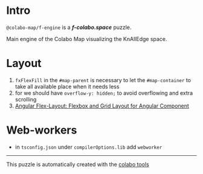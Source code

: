 # Intro

`@colabo-map/f-engine` is a ***f-colabo.space*** puzzle.

Main engine of the Colabo Map visualizing the KnAllEdge space.

# Layout

1. `fxFlexFill` in the `#map-parent` is necessary to let the `#map-container` to take all available place when it needs less
2. for we should have `overflow-y: hidden;` to avoid overflowing and extra scrolling
3. [Angular Flex-Layout: Flexbox and Grid Layout for Angular Component](https://blog.angularindepth.com/angular-flex-layout-flexbox-and-grid-layout-for-angular-component-6e7c24457b63)

# Web-workers

+ in `tsconfig.json` under `compilerOptions.lib` add `webworker`

-----

This puzzle is automatically created with the [colabo tools](https://www.npmjs.com/package/@colabo/cli)